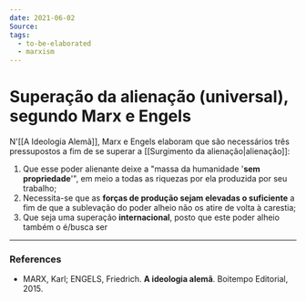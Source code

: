 ```yaml
---
date: 2021-06-02
Source:
tags:
  - to-be-elaborated
  - marxism
---
```

# Superação da alienação (universal), segundo Marx e Engels
N'[[A Ideologia Alemã]], Marx e Engels elaboram que são necessários três pressupostos a fim de se superar a [[Surgimento da alienação|alienação]]:
1. Que esse poder alienante deixe a "massa da humanidade '**sem propriedade**'", em meio a todas as riquezas por ela produzida por seu trabalho; 
2. Necessita-se que as **forças de produção sejam elevadas o suficiente** a fim de que a sublevação do poder alheio não os atire de volta à carestia;
3. Que seja uma superação **internacional**, posto que este poder alheio também o é/busca ser


---
### References
- MARX, Karl; ENGELS, Friedrich. **A ideologia alemã**. Boitempo Editorial, 2015.